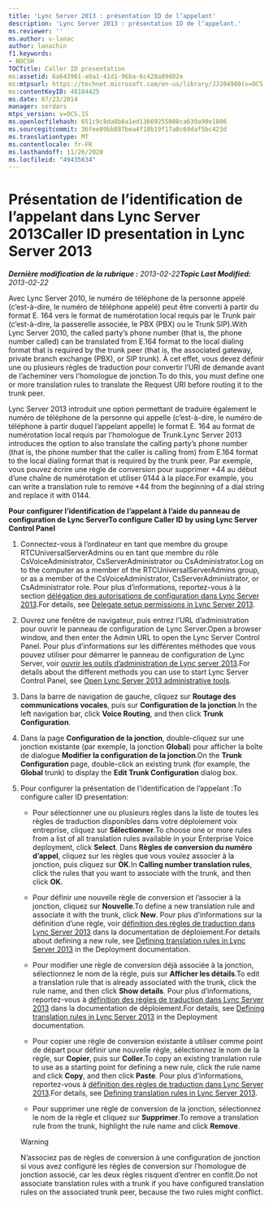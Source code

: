 ```yaml
---
title: 'Lync Server 2013 : présentation ID de l’appelant'
description: 'Lync Server 2013 : présentation ID de l’appelant.'
ms.reviewer: ''
ms.author: v-lanac
author: lanachin
f1.keywords:
- NOCSH
TOCTitle: Caller ID presentation
ms:assetid: 6a643961-a0a1-41d1-96ba-6c428a89d82e
ms:mtpsurl: https://technet.microsoft.com/en-us/library/JJ204980(v=OCS.15)
ms:contentKeyID: 48184425
ms.date: 07/23/2014
manager: serdars
mtps_version: v=OCS.15
ms.openlocfilehash: 651c9c8da8b6a1ed13669255008ca639a90e1806
ms.sourcegitcommit: 36fee89bb887bea4f18b19f17a8c69daf5bc423d
ms.translationtype: MT
ms.contentlocale: fr-FR
ms.lasthandoff: 11/26/2020
ms.locfileid: "49435634"
---
```

# <a name="caller-id-presentation-in-lync-server-2013"></a><span data-ttu-id="2c8da-103">Présentation de l’identification de l’appelant dans Lync Server 2013</span><span class="sxs-lookup"><span data-stu-id="2c8da-103">Caller ID presentation in Lync Server 2013</span></span>

<div data-xmlns="http://www.w3.org/1999/xhtml">

<div class="topic" data-xmlns="http://www.w3.org/1999/xhtml" data-msxsl="urn:schemas-microsoft-com:xslt" data-cs="https://msdn.microsoft.com/">

<div data-asp="https://msdn2.microsoft.com/asp">



</div>

<div id="mainSection">

<div id="mainBody"><span data-ttu-id="2c8da-104">

<span> </span></span><span class="sxs-lookup"><span data-stu-id="2c8da-104">

<span> </span></span></span>

<span data-ttu-id="2c8da-105">_**Dernière modification de la rubrique :** 2013-02-22_</span><span class="sxs-lookup"><span data-stu-id="2c8da-105">_**Topic Last Modified:** 2013-02-22_</span></span>

<span data-ttu-id="2c8da-106">Avec Lync Server 2010, le numéro de téléphone de la personne appelé (c’est-à-dire, le numéro de téléphone appelé) peut être converti à partir du format E. 164 vers le format de numérotation local requis par le Trunk pair (c’est-à-dire, la passerelle associée, le PBX (PBX) ou le Trunk SIP).</span><span class="sxs-lookup"><span data-stu-id="2c8da-106">With Lync Server 2010, the called party’s phone number (that is, the phone number called) can be translated from E.164 format to the local dialing format that is required by the trunk peer (that is, the associated gateway, private branch exchange (PBX), or SIP trunk).</span></span> <span data-ttu-id="2c8da-107">À cet effet, vous devez définir une ou plusieurs règles de traduction pour convertir l’URI de demande avant de l’acheminer vers l’homologue de jonction.</span><span class="sxs-lookup"><span data-stu-id="2c8da-107">To do this, you must define one or more translation rules to translate the Request URI before routing it to the trunk peer.</span></span>

<span data-ttu-id="2c8da-108">Lync Server 2013 introduit une option permettant de traduire également le numéro de téléphone de la personne qui appelle (c’est-à-dire, le numéro de téléphone à partir duquel l’appelant appelle) le format E. 164 au format de numérotation local requis par l’homologue de Trunk.</span><span class="sxs-lookup"><span data-stu-id="2c8da-108">Lync Server 2013 introduces the option to also translate the calling party’s phone number (that is, the phone number that the caller is calling from) from E.164 format to the local dialing format that is required by the trunk peer.</span></span> <span data-ttu-id="2c8da-109">Par exemple, vous pouvez écrire une règle de conversion pour supprimer +44 au début d’une chaîne de numérotation et utiliser 0144 à la place.</span><span class="sxs-lookup"><span data-stu-id="2c8da-109">For example, you can write a translation rule to remove +44 from the beginning of a dial string and replace it with 0144.</span></span>

<div id="sectionSection0" class="section">

<span data-ttu-id="2c8da-110">**Pour configurer l’identification de l’appelant à l’aide du panneau de configuration de Lync Server**</span><span class="sxs-lookup"><span data-stu-id="2c8da-110">**To configure Caller ID by using Lync Server Control Panel**</span></span>

1.  <span data-ttu-id="2c8da-111">Connectez-vous à l’ordinateur en tant que membre du groupe RTCUniversalServerAdmins ou en tant que membre du rôle CsVoiceAdministrator, CsServerAdministrator ou CsAdministrator.</span><span class="sxs-lookup"><span data-stu-id="2c8da-111">Log on to the computer as a member of the RTCUniversalServerAdmins group, or as a member of the CsVoiceAdministrator, CsServerAdministrator, or CsAdministrator role.</span></span> <span data-ttu-id="2c8da-112">Pour plus d’informations, reportez-vous à la section [délégation des autorisations de configuration dans Lync Server 2013](lync-server-2013-delegate-setup-permissions.md).</span><span class="sxs-lookup"><span data-stu-id="2c8da-112">For details, see [Delegate setup permissions in Lync Server 2013](lync-server-2013-delegate-setup-permissions.md).</span></span>

2.  <span data-ttu-id="2c8da-113">Ouvrez une fenêtre de navigateur, puis entrez l’URL d’administration pour ouvrir le panneau de configuration de Lync Server.</span><span class="sxs-lookup"><span data-stu-id="2c8da-113">Open a browser window, and then enter the Admin URL to open the Lync Server Control Panel.</span></span> <span data-ttu-id="2c8da-114">Pour plus d’informations sur les différentes méthodes que vous pouvez utiliser pour démarrer le panneau de configuration de Lync Server, voir [ouvrir les outils d’administration de Lync server 2013](lync-server-2013-open-lync-server-administrative-tools.md).</span><span class="sxs-lookup"><span data-stu-id="2c8da-114">For details about the different methods you can use to start Lync Server Control Panel, see [Open Lync Server 2013 administrative tools](lync-server-2013-open-lync-server-administrative-tools.md).</span></span>

3.  <span data-ttu-id="2c8da-115">Dans la barre de navigation de gauche, cliquez sur **Routage des communications vocales**, puis sur **Configuration de la jonction**.</span><span class="sxs-lookup"><span data-stu-id="2c8da-115">In the left navigation bar, click **Voice Routing**, and then click **Trunk Configuration**.</span></span>

4.  <span data-ttu-id="2c8da-116">Dans la page **Configuration de la jonction**, double-cliquez sur une jonction existante (par exemple, la jonction **Global**) pour afficher la boîte de dialogue **Modifier la configuration de la jonction**.</span><span class="sxs-lookup"><span data-stu-id="2c8da-116">On the **Trunk Configuration** page, double-click an existing trunk (for example, the **Global** trunk) to display the **Edit Trunk Configuration** dialog box.</span></span>

5.  <span data-ttu-id="2c8da-117">Pour configurer la présentation de l’identification de l’appelant :</span><span class="sxs-lookup"><span data-stu-id="2c8da-117">To configure caller ID presentation:</span></span>
    
      - <span data-ttu-id="2c8da-118">Pour sélectionner une ou plusieurs règles dans la liste de toutes les règles de traduction disponibles dans votre déploiement voix entreprise, cliquez sur **Sélectionner**.</span><span class="sxs-lookup"><span data-stu-id="2c8da-118">To choose one or more rules from a list of all translation rules available in your Enterprise Voice deployment, click **Select**.</span></span> <span data-ttu-id="2c8da-119">Dans **Règles de conversion du numéro d’appel**, cliquez sur les règles que vous voulez associer à la jonction, puis cliquez sur **OK**.</span><span class="sxs-lookup"><span data-stu-id="2c8da-119">In **Calling number translation rules**, click the rules that you want to associate with the trunk, and then click **OK**.</span></span>
    
      - <span data-ttu-id="2c8da-120">Pour définir une nouvelle règle de conversion et l’associer à la jonction, cliquez sur **Nouvelle**.</span><span class="sxs-lookup"><span data-stu-id="2c8da-120">To define a new translation rule and associate it with the trunk, click **New**.</span></span> <span data-ttu-id="2c8da-121">Pour plus d’informations sur la définition d’une règle, voir [définition des règles de traduction dans Lync Server 2013](lync-server-2013-defining-translation-rules.md) dans la documentation de déploiement.</span><span class="sxs-lookup"><span data-stu-id="2c8da-121">For details about defining a new rule, see [Defining translation rules in Lync Server 2013](lync-server-2013-defining-translation-rules.md) in the Deployment documentation.</span></span>
    
      - <span data-ttu-id="2c8da-122">Pour modifier une règle de conversion déjà associée à la jonction, sélectionnez le nom de la règle, puis sur **Afficher les détails**.</span><span class="sxs-lookup"><span data-stu-id="2c8da-122">To edit a translation rule that is already associated with the trunk, click the rule name, and then click **Show details**.</span></span> <span data-ttu-id="2c8da-123">Pour plus d’informations, reportez-vous à [définition des règles de traduction dans Lync Server 2013](lync-server-2013-defining-translation-rules.md) dans la documentation de déploiement.</span><span class="sxs-lookup"><span data-stu-id="2c8da-123">For details, see [Defining translation rules in Lync Server 2013](lync-server-2013-defining-translation-rules.md) in the Deployment documentation.</span></span>
    
      - <span data-ttu-id="2c8da-124">Pour copier une règle de conversion existante à utiliser comme point de départ pour définir une nouvelle règle, sélectionnez le nom de la règle, sur **Copier**, puis sur **Coller**.</span><span class="sxs-lookup"><span data-stu-id="2c8da-124">To copy an existing translation rule to use as a starting point for defining a new rule, click the rule name and click **Copy**, and then click **Paste**.</span></span> <span data-ttu-id="2c8da-125">Pour plus d’informations, reportez-vous à [définition des règles de traduction dans Lync Server 2013](lync-server-2013-defining-translation-rules.md).</span><span class="sxs-lookup"><span data-stu-id="2c8da-125">For details, see [Defining translation rules in Lync Server 2013](lync-server-2013-defining-translation-rules.md).</span></span>
    
      - <span data-ttu-id="2c8da-126">Pour supprimer une règle de conversion de la jonction, sélectionnez le nom de la règle et cliquez sur **Supprimer**.</span><span class="sxs-lookup"><span data-stu-id="2c8da-126">To remove a translation rule from the trunk, highlight the rule name and click **Remove**.</span></span>
    
    <div>
    

    > [!WARNING]  
    > <span data-ttu-id="2c8da-127">N’associez pas de règles de conversion à une configuration de jonction si vous avez configuré les règles de conversion sur l’homologue de jonction associé, car les deux règles risquent d’entrer en conflit.</span><span class="sxs-lookup"><span data-stu-id="2c8da-127">Do not associate translation rules with a trunk if you have configured translation rules on the associated trunk peer, because the two rules might conflict.</span></span>

    
    <span data-ttu-id="2c8da-128"></div>

</div>

</div>

<span> </span>

</div>

</div>

</span><span class="sxs-lookup"><span data-stu-id="2c8da-128"></div>

</div>

</div>

<span> </span>

</div>

</div>

</span></span></div>

